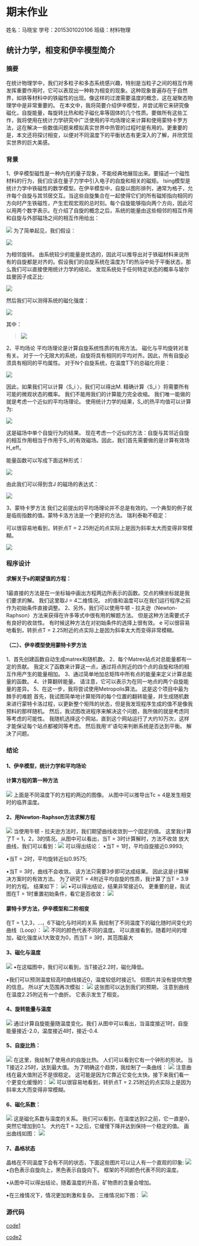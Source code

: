 
# 期末作业
姓名：马晓宝 学号：2015301020106 班级：材料物理
## 统计力学，相变和伊辛模型简介
### 摘要
在统计物理学中，我们对多粒子和多态系统感兴趣，特别是当粒子之间的相互作用发挥重要作用时，它可以表现出一种称为相变的现象。这种现象普遍存在于自然界，如铁等材料中的铁磁性的出现。像这样的过渡需要温度的概念，这在凝聚态物理学中是非常重要的。
在本文中，我将简要介绍伊辛模型，并尝试用它来研究像磁化，自旋能量，每旋转比热和粒子磁化率等固体的几个性质。要做所有这些工作，我将使用在统计力学研究中广泛使用的平均场理论来计算和使用蒙特卡罗方法，这在解决一些数值问题来模拟真实世界中热管的过程时是有用的。更重要的是，本文还将探讨相变，以便对不同温度下的平衡状态有更深入的了解，并欣赏现实世界的巨大美感。
### 背景
1、伊辛模型磁性是一种内在的量子现象，不能经典地展现出来。要描述一个磁性材料的行为，我们应该在量子力学中引入电子的自旋和相关的磁矩。 Ising模型是统计力学中铁磁性的数学模型。在伊辛模型中，自旋以图形排列，通常为格子，允许每个自旋与其邻居交互。当这些自旋集合在一起使得它们的所有磁矩指向相同的方向时产生铁磁性，产生宏观宏观的总时刻。每个自旋能够指向两个方向，因此可以用两个数字表示。在介绍了自旋的概念之后，系统的能量由这些相邻的相互作用和自旋与外部磁场之间的相互作用给出：


![](https://github.com/maxiaobao233/compuational_physics_N2015301020106/blob/master/Q1.png)
为了简单起见，我们假设：

![](https://github.com/maxiaobao233/compuational_physics_N2015301020106/blob/master/Q2.png)


为相邻旋转。
由系统较少的能量是优选的，因此可以推导出对于铁磁材料来说所有的自旋都是对齐的。假设我们的自旋系统在温度为T的热浴中处于平衡状态，那么我们可以直接使用统计力学的结论。 发现系统处于任何特定状态的概率与玻尔兹曼因子成正比:


![](https://github.com/maxiaobao233/compuational_physics_N2015301020106/blob/master/Q3.png)



然后我们可以测得系统的磁化强度：

![](https://github.com/maxiaobao233/compuational_physics_N2015301020106/blob/master/Q4.png)


其中：  

>![](https://github.com/maxiaobao233/compuational_physics_N2015301020106/blob/master/Q5.png)

2、平均场论
平均场理论是计算自旋系统性质的有用方法。 磁化与平均旋转对准有关。 对于一个无限大的系统，自旋将具有相同的平均对齐。因此，所有自旋必须具有相同的平均属性。 对于N个自旋系统，在温度T下的总磁化将是：


![](https://github.com/maxiaobao233/compuational_physics_N2015301020106/blob/master/Q6.png)


因此，如果我们可以计算〈S_i 〉，我们可以得出M. 精确计算〈S_i 〉将需要所有可能的微观状态的概率。 我们不能用我们的计算能力完全收缩。 我们唯一能做的就是考虑一个近似的平均场理论。
使用统计力学的结果，S_i的热平均值可以计算为:


![](https://github.com/maxiaobao233/compuational_physics_N2015301020106/blob/master/Q7.png)

这是磁场中单个自旋行为的结果。 现在考虑一个近似的方法：自旋与其邻近自旋的相互作用相当于作用于S_i的有效磁场。因此，我们首先需要做的是计算有效场H_eff。

能量函数可以写成下面这种形式：



![](https://github.com/maxiaobao233/compuational_physics_N2015301020106/blob/master/Q8.png)

由此我们可以得到含J 的磁场的表达式：

![](https://github.com/maxiaobao233/compuational_physics_N2015301020106/blob/master/Q9.png)


3、蒙特卡罗方法
我们之前提出的平均场理论并不总是有效的。一个典型的例子就是临街指数的值。蒙特卡洛方法是一个更好的方法。
瑞利泰勒不稳定：


可以很容易地看到，转折点T = 2.25附近的点实际上是因为斜率太大而变得非常模糊。

![](https://upload-images.jianshu.io/upload_images/3382374-74ebcf95f94dcb55.jpg?imageMogr2/auto-orient/strip%7CimageView2/2/w/500)

### 程序设计

#### 求解关于s的期望值的方程：
1最直接的方法是在一坐标轴中画出方程两边所表示的函数。交点的横坐标就是我们要求的解。 我们这里取J = 4二维情况。 z的值和温度可以在我们运行程序之前作为初始条件直接调整。
2、另外，我们可以使用牛顿 - 拉夫逊（Newton-Raphson）方法来获得在许多等式中很有用的解题方法。 但是这种方法需要式子有良好的收敛性。 有时候这种方法在对初始条件的选择上很有效。
e
可以很容易地看到，转折点T = 2.25附近的点实际上是因为斜率太大而变得非常模糊。
#### （二）、伊辛模型使用蒙特卡罗方法

1、首先创建函数自动生成matrex和随机数。
2、每个Matrex站点对总能量都有一定的贡献。 我定义了函数来计算这一点，通过将点附近的四个点的自旋和场的相互作用产生的能量相加。
3、通过简单地加总矩阵中所有点的能量来定义计算总能量的函数。
4、计算翻转能量。 请注意，它可以表示为在同一地点的两个自旋能量的差异。
5、在这一步，我将尝试使用Metropolis算法。 这是这个项目中最为棘手的难题
首先，我试图简单地计算矩阵的每个位置的翻转能量，并生成随机数来进行蒙特卡洛过程，以更新整个矩阵的状态，但是我发现程序生成的值不是像我预料的那样随机。
然后，我试图改进程序来解决这个问题，我所做的就是考虑同等考虑的可能性。 我随机选择这个网站，直到这个网站运行了大约10万次，这样才能保证每个站点都被同等考虑。 然后我用'if'语句来判断系统是否达到平衡。 解决了问题。
### 结论
#### 1、伊辛模型，统计力学和平均场论
#### 计算方程的第一种方法
![](https://upload-images.jianshu.io/upload_images/3382374-c60f78577b9b103f.png?imageMogr2/auto-orient/strip%7CimageView2/2/w/700)
上面是不同温度下的方程的两边的图像。 从图中可以推导出Tc = 4是发生相变时的临界温度。
#### 2、用Newton-Raphson方法求解方程
![](https://upload-images.jianshu.io/upload_images/3382374-5c00af167fddfa41.png?imageMogr2/auto-orient/strip%7CimageView2/2/w/700)
当使用牛顿 - 拉夫逊方法时，我们期望曲线收敛到一个固定的值。 这里我计算了T = 1，2，3的情况。从图中可以看出，当T = 3时计算解时，方法不收敛
放大曲线，我们可以看到：![](https://upload-images.jianshu.io/upload_images/3382374-2d389f1f873cf089.png?imageMogr2/auto-orient/strip%7CimageView2/2/w/700)
可以得出结论：
•当T = 1时，平均自旋接近0.9993;

•当T = 2时，平均旋转近似0.9575;

•当T = 3时，曲线不会收敛。
该方法只需要3步即可达成结果。 因此这是计算解决方案时的有效方法。
为了研究T = 4附近平均自旋的性质，我计算了当T = 3.9时的方程。 结果如下：
![](https://upload-images.jianshu.io/upload_images/3382374-6bc812fa06a71769.png?imageMogr2/auto-orient/strip%7CimageView2/2/w/700)
•可以得出结论，结果非常接近0。
更重要的是，我试图在T = 1时重置初始条件，看它是否收敛：
![](https://upload-images.jianshu.io/upload_images/3382374-6760b9ff5f1481f3.png?imageMogr2/auto-orient/strip%7CimageView2/2/w/700)
#### 蒙特卡罗方法，伊辛模型和二阶相变
在T = 1,2,3，...，6下磁化与时间的关系
我绘制了不同温度下的磁化随时间变化的曲线（Loop）：
![](https://upload-images.jianshu.io/upload_images/3382374-23e831b4da862c55.png?imageMogr2/auto-orient/strip%7CimageView2/2/w/700)
不同的颜色代表不同的温度。 可以直接看到，随着时间的增加，磁化强度从1大致变为0，而当T = 3时，其范围最大
#### 3、磁化与温度
![](https://upload-images.jianshu.io/upload_images/3382374-1b5c8d6c8671ef65.png?imageMogr2/auto-orient/strip%7CimageView2/2/w/700)
•在这幅图中，我们可以看到，当T接近2.2时，磁化降低。

•我们可以预测温度较高时曲线接近0，温度较低时接近1。 但图片并没有提供完整的信息。 所以扩大范围再次模拟：
![](https://upload-images.jianshu.io/upload_images/3382374-d79f5a2d3b82f4e2.png?imageMogr2/auto-orient/strip%7CimageView2/2/w/700)
这张图可以达到我们的预期，
注意到曲线在温度2.25附近有一个曲折。 它表示发生了相变。

#### 4、旋转能量与温度
![](https://upload-images.jianshu.io/upload_images/3382374-a54b42c7e199b6a4.png?imageMogr2/auto-orient/strip%7CimageView2/2/w/700)
通过计算自旋能量随温度变化。我们 从图中可以看出，当温度接近1时，自旋能量接近-2.0，温度接近4时，接近-0.4.
#### 5、自旋比热：
![](https://upload-images.jianshu.io/upload_images/3382374-c2a1fde4acb36364.png?imageMogr2/auto-orient/strip%7CimageView2/2/w/700)
在这里，我绘制了使用点的自旋比热。 人们可以看到它有一个钟形的形状。 当T接近2.25时，达到最大值。
为了明确这个趋势，我绘制了一条曲线：
![](https://upload-images.jianshu.io/upload_images/3382374-842143f3405b0945.png?imageMogr2/auto-orient/strip%7CimageView2/2/w/700)
注意曲线在最大值附近不是很稳定。 这可能是因为它靠近它变化太快。接下来我们看一个更变化缓慢的：
![](https://upload-images.jianshu.io/upload_images/3382374-644a914e08f95772.png?imageMogr2/auto-orient/strip%7CimageView2/2/w/700)
可以很容易地看到，转折点T = 2.25附近的点实际上是因为斜率太大而变得非常模糊。
#### 6、磁化系数：
![](https://upload-images.jianshu.io/upload_images/3382374-85480c0f8d7e99dd.png?imageMogr2/auto-orient/strip%7CimageView2/2/w/700)
这是磁化系数与温度的关系。 我们可以看到，在温度达到2之前，它一直是0，突然它增加到0.1。 大约在T = 3之后，它缓慢下降并达到保持一个稳定的值。
画出曲线如图：
![](https://upload-images.jianshu.io/upload_images/3382374-ed430d016c59907d.png?imageMogr2/auto-orient/strip%7CimageView2/2/w/700)
#### 7、晶格状态
晶格在不同温度下会有不同的状态，下面这些图片可以让人有一个直观的印象:
![](https://upload-images.jianshu.io/upload_images/3382374-ab513288eea2266c.png?imageMogr2/auto-orient/strip%7CimageView2/2/w/700)
•白色表示自旋向上，黑色表示自旋向下。 框架的不同颜色代表不同的温度。

•从图中可以得出结论，随着温度的升高，矿物质的含量会增加。

•在三维情况下，情况更加刺激和复杂。 三维情况如下图：
![](https://upload-images.jianshu.io/upload_images/3382374-503af384f7b355f9.jpg?imageMogr2/auto-orient/strip%7CimageView2/2/w/700)
### 源代码
[code1](https://github.com/maxiaobao233/compuational_physics_N2015301020106/blob/master/%E6%9C%9F%E6%9C%AB1.py)


[code2](https://github.com/maxiaobao233/compuational_physics_N2015301020106/blob/master/%E6%9C%9F%E6%9C%AB2.py)
